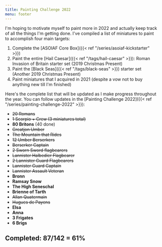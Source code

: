 ```yaml
---
title: Painting Challenge 2022
menu: footer
---
```


I'm hoping to motivate myself to paint more in 2022 and actually keep track of all the things I'm getting done. I've compiled a list of miniatures to paint to accomplish four main targets:

1. Complete the [ASOIAF Core Box]({{< ref "/series/asoiaf-kickstarter" >}})
2. Paint the entire [Hail Caesar]({{< ref "/tags/hail-caesar" >}}): Roman Invasion of Britain starter set (2019 Christmas Present)
3. Paint the [Black Seas]({{< ref "/tags/black-seas" >}}) starter set (Another 2019 Christmas Present)
4. Paint miniatures that I acquired in 2021 (despite a vow not to buy anything new till I'm finished)

Here's the complete list that will be updated as I make progress throughout the year. You can follow updates in the [Painting Challenge 2022]({{< ref "/series/painting-challenge-2022" >}}):

* ~~20 Romans~~
* ~~1 Scorpio + Crew (3 miniatures total)~~
* **80 Britons** (40 done)
* ~~Greatjon Umber~~
* ~~The Mountain that Rides~~
* ~~12 Umber Berserkers~~
* ~~Berserker Captain~~
* ~~2 Sworn Sword flagbearers~~
* ~~Lannister Halbedier Flagbearer~~
* ~~2 Lannister Guard Flagbearers~~
* ~~Lannister Guard Captain~~
* ~~Lannister Assault Veteran~~
* **Bronn**
* **Ramsay Snow**
* **The High Seneschal**
* **Brienne of Tarth**
* ~~Allan Quatermain~~
* ~~Hugues de Payens~~
* **Elsa**
* **Anna**
* **3 Frigates**
* **6 Brigs**

## Completed: 87/142 = **61%**
